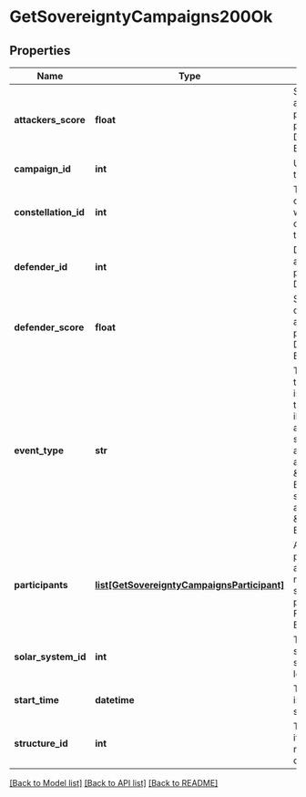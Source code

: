 # GetSovereigntyCampaigns200Ok

## Properties
Name | Type | Description | Notes
------------ | ------------- | ------------- | -------------
**attackers_score** | **float** | Score for all attacking parties, only present in Defense Events.  | [optional] 
**campaign_id** | **int** | Unique ID for this campaign. | 
**constellation_id** | **int** | The constellation in which the campaign will take place.  | 
**defender_id** | **int** | Defending alliance, only present in Defense Events  | [optional] 
**defender_score** | **float** | Score for the defending alliance, only present in Defense Events.  | [optional] 
**event_type** | **str** | Type of event this campaign is for. tcu_defense, ihub_defense and station_defense are referred to as \&quot;Defense Events\&quot;, station_freeport as \&quot;Freeport Events\&quot;.  | 
**participants** | [**list[GetSovereigntyCampaignsParticipant]**](GetSovereigntyCampaignsParticipant.md) | Alliance participating and their respective scores, only present in Freeport Events.  | [optional] 
**solar_system_id** | **int** | The solar system the structure is located in.  | 
**start_time** | **datetime** | Time the event is scheduled to start.  | 
**structure_id** | **int** | The structure item ID that is related to this campaign.  | 

[[Back to Model list]](../README.md#documentation-for-models) [[Back to API list]](../README.md#documentation-for-api-endpoints) [[Back to README]](../README.md)


